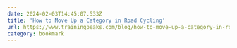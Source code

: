 ```yaml
---
date: 2024-02-03T14:45:07.533Z
title: 'How to Move Up a Category in Road Cycling'
url: https://www.trainingpeaks.com/blog/how-to-move-up-a-category-in-road-cycling/
category: bookmark
---
```

